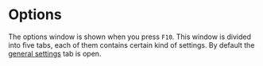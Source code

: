 # Options

The options window is shown when you press `F10`. This window is divided into five tabs, each of them contains certain kind of settings. By default the [general settings](general.md) tab is open.
